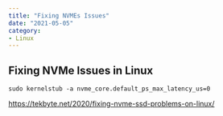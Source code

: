 ```yaml
---
title: "Fixing NVMEs Issues"
date: "2021-05-05"
category: 
- Linux
---
```


## Fixing NVMe Issues in Linux

`sudo kernelstub -a nvme_core.default_ps_max_latency_us=0`

https://tekbyte.net/2020/fixing-nvme-ssd-problems-on-linux/